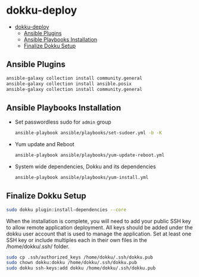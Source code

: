 # dokku-deploy

- [dokku-deploy](#dokku-deploy)
  - [Ansible Plugins](#ansible-plugins)
  - [Ansible Playbooks Installation](#ansible-playbooks-installation)
  - [Finalize Dokku Setup](#finalize-dokku-setup)

## Ansible Plugins

```bash
ansible-galaxy collection install community.general
ansible-galaxy collection install ansible.posix
ansible-galaxy collection install community.general
```

## Ansible Playbooks Installation

- Set passwordless sudo for `admin` group

  ```bash
  ansible-playbook ansible/playbooks/set-sudoer.yml -b -K
  ```

- Yum update and Reboot

  ```bash
  ansible-playbook ansible/playbooks/yum-update-reboot.yml
  ```

- System wide dependencies, Dokku and its dependencies

  ```bash
  ansible-playbook ansible/playbooks/yum-install.yml
  ```

## Finalize Dokku Setup

```bash
sudo dokku plugin:install-dependencies --core
```

When the installation is complete, you will need to add your public SSH key to allow remote application deployment. All keys should be added under the dokku user account that is used to manage the application. Set at least one SSH key or include multiples each in their own files in the /home/dokku/.ssh/ folder.

```bash
sudo cp .ssh/authorized_keys /home/dokku/.ssh/dokku.pub
sudo chown dokku:dokku /home/dokku/.ssh/dokku.pub
sudo dokku ssh-keys:add dokku /home/dokku/.ssh/dokku.pub
```
